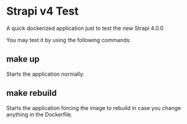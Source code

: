 # Strapi v4 Test

A quick dockerized application just to test the new Strapi 4.0.0

You may test it by using the following commands:

## make up
 
Starts the application normally.

## make rebuild

Starts the application forcing the image to rebuild in case you change anything in the Dockerfile.